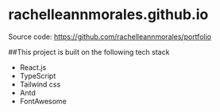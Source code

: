 # rachelleannmorales.github.io
Source code: https://github.com/rachelleannmorales/portfolio

##This project is built on the following tech stack
- React.js
- TypeScript
- Tailwind css
- Antd
- FontAwesome
